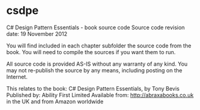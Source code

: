 csdpe
=====

C# Design Pattern Essentials - book source code
Source code revision date: 19 November 2012

You will find included in each chapter subfolder the source code from the book.
You will need to compile the sources if you want them to run.

All source code is provided AS-IS without any warranty of any kind.
You may not re-publish the source by any means, including posting on the Internet.

This relates to the book: C# Design Pattern Essentials, by Tony Bevis
Published by: Ability First Limited
Available from: http://abraxabooks.co.uk in the UK and from Amazon worldwide
